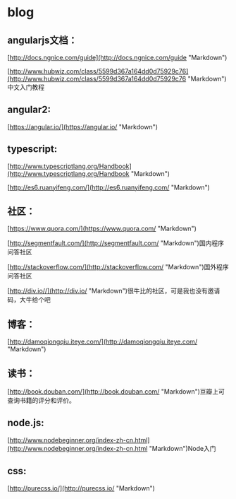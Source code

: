 # blog

## angularjs文档：

[http://docs.ngnice.com/guide](http://docs.ngnice.com/guide "Markdown")

[http://www.hubwiz.com/class/5599d367a164dd0d75929c76](http://www.hubwiz.com/class/5599d367a164dd0d75929c76 "Markdown")中文入门教程

## angular2:

[https://angular.io/](https://angular.io/ "Markdown")

## typescript:

[http://www.typescriptlang.org/Handbook](http://www.typescriptlang.org/Handbook "Markdown")

[http://es6.ruanyifeng.com/](http://es6.ruanyifeng.com/ "Markdown")

## 社区：

[https://www.quora.com/](https://www.quora.com/ "Markdown")

[http://segmentfault.com/](http://segmentfault.com/ "Markdown")国内程序问答社区

[http://stackoverflow.com/](http://stackoverflow.com/ "Markdown")国外程序问答社区

[http://div.io//](http://div.io/ "Markdown")很牛比的社区，可是我也没有邀请码，大牛给个吧

## 博客：

[http://damoqiongqiu.iteye.com/](http://damoqiongqiu.iteye.com/ "Markdown")

## 读书：

[http://book.douban.com/](http://book.douban.com/ "Markdown")豆瓣上可查询书籍的评分和评价。

## node.js:

[http://www.nodebeginner.org/index-zh-cn.html](http://www.nodebeginner.org/index-zh-cn.html "Markdown")Node入门

## css:

[http://purecss.io/](http://purecss.io/ "Markdown")
